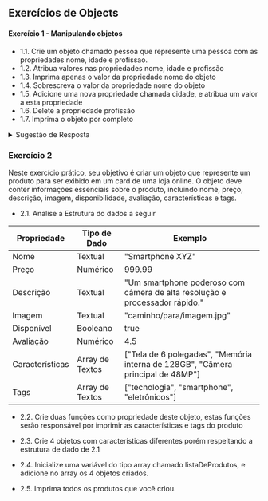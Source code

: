 ## Exercícios de Objects

#### Exercício 1 - Manipulando objetos

* 1.1\. Crie um objeto chamado pessoa que represente uma pessoa com as propriedades nome, idade e profissao.
* 1.2\. Atribua valores nas propriedades nome, idade e profissão 
* 1.3\. Imprima apenas o valor da propriedade nome do objeto
* 1.4\. Sobrescreva o valor da propriedade nome do objeto
* 1.5\. Adicione uma nova propriedade chamada cidade, e atribua um valor a esta propriedade
* 1.6\. Delete a propriedade profissão
* 1.7\. Imprima o objeto por completo

<details>
<summary>Sugestão de Resposta</summary>

```javascript
let pessoa = {
  nome: "Gustavo",
  idade: 29,
  profissao: "Dev"
}

console.log(pessoa.nome);

pessoa.nome = "Josimar"

pessoa.cidade = "Recife"

delete pessoa.profissao;

console.log(pessoa);

```
</details>

### Exercício 2

Neste exercício prático, seu objetivo é criar um objeto que represente um produto para ser exibido em um card de uma loja online. 
O objeto deve conter informações essenciais sobre o produto, incluindo nome, preço, descrição, imagem, disponibilidade, avaliação, características e tags.

* 2.1\. Analise a Estrutura do dados a seguir

| Propriedade    | Tipo de Dado | Exemplo                                                                        |
|----------------|--------------|--------------------------------------------------------------------------------|
| Nome           | Textual       | "Smartphone XYZ"                                                              |
| Preço          | Numérico       | 999.99                                                                         |
| Descrição      | Textual       | "Um smartphone poderoso com câmera de alta resolução e processador rápido."  |
| Imagem         | Textual       | "caminho/para/imagem.jpg"                                                     |
| Disponível     | Booleano      | true                                                                           |
| Avaliação      | Numérico       | 4.5                                                                            |
| Características| Array de Textos       | ["Tela de 6 polegadas", "Memória interna de 128GB", "Câmera principal de 48MP"] |
| Tags           | Array de Textos       | ["tecnologia", "smartphone", "eletrônicos"]                                    |

* 2.2\. Crie duas funções como propriedade deste objeto, estas funções serão responsável por imprimir as características e tags do produto

* 2.3\. Crie 4 objetos com características diferentes porém respeitando a estrutura de dado de 2.1

* 2.4\. Inicialize uma variável do tipo array chamado listaDeProdutos, e adicione no array os 4 objetos criados.

* 2.5\. Imprima todos os produtos que você criou.



